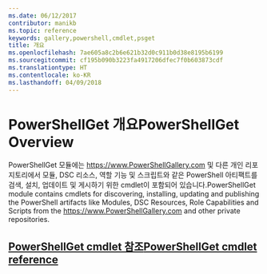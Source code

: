 ```yaml
---
ms.date: 06/12/2017
contributor: manikb
ms.topic: reference
keywords: gallery,powershell,cmdlet,psget
title: 개요
ms.openlocfilehash: 7ae605a8c2b6e621b32d0c911b0d38e8195b6199
ms.sourcegitcommit: cf195b090b3223fa4917206dfec7f0b603873cdf
ms.translationtype: HT
ms.contentlocale: ko-KR
ms.lasthandoff: 04/09/2018
---
```

# <a name="powershellget-overview"></a><span data-ttu-id="ac82e-103">PowerShellGet 개요</span><span class="sxs-lookup"><span data-stu-id="ac82e-103">PowerShellGet Overview</span></span>

<span data-ttu-id="ac82e-104">PowerShellGet 모듈에는 https://www.PowerShellGallery.com 및 다른 개인 리포지토리에서 모듈, DSC 리소스, 역할 기능 및 스크립트와 같은 PowerShell 아티팩트를 검색, 설치, 업데이트 및 게시하기 위한 cmdlet이 포함되어 있습니다.</span><span class="sxs-lookup"><span data-stu-id="ac82e-104">PowerShellGet module contains cmdlets for discovering, installing, updating and publishing the PowerShell artifacts like Modules, DSC Resources, Role Capabilities and Scripts from the https://www.PowerShellGallery.com and other private repositories.</span></span>

## <a name="powershellget-cmdlet-referencepsgetcmdletsreferencemd"></a>[<span data-ttu-id="ac82e-105">PowerShellGet cmdlet 참조</span><span class="sxs-lookup"><span data-stu-id="ac82e-105">PowerShellGet cmdlet reference</span></span>](./psget_cmdlets_reference.md)